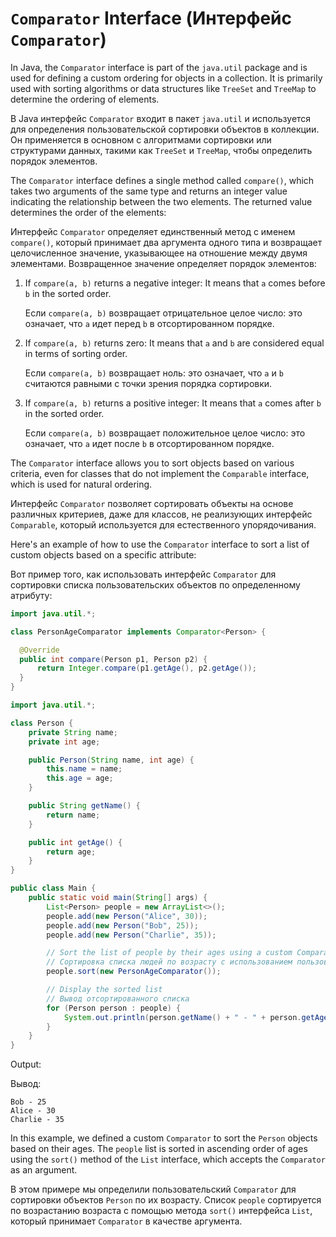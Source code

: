 # `Comparator` Interface (Интерфейс `Comparator`)

In Java, the `Comparator` interface is part of the `java.util` package and is used for defining a custom ordering for objects in a collection. It is primarily used with sorting algorithms or data structures like `TreeSet` and `TreeMap` to determine the ordering of elements.

В Java интерфейс `Comparator` входит в пакет `java.util` и используется для определения пользовательской сортировки объектов в коллекции. Он применяется в основном с алгоритмами сортировки или структурами данных, такими как `TreeSet` и `TreeMap`, чтобы определить порядок элементов.

The `Comparator` interface defines a single method called `compare()`, which takes two arguments of the same type and returns an integer value indicating the relationship between the two elements. The returned value determines the order of the elements:

Интерфейс `Comparator` определяет единственный метод с именем `compare()`, который принимает два аргумента одного типа и возвращает целочисленное значение, указывающее на отношение между двумя элементами. Возвращенное значение определяет порядок элементов:

1. If `compare(a, b)` returns a negative integer: It means that `a` comes before `b` in the sorted order.

   Если `compare(a, b)` возвращает отрицательное целое число: это означает, что `a` идет перед `b` в отсортированном порядке.
2. If `compare(a, b)` returns zero: It means that `a` and `b` are considered equal in terms of sorting order.

   Если `compare(a, b)` возвращает ноль: это означает, что `a` и `b` считаются равными с точки зрения порядка сортировки.
3. If `compare(a, b)` returns a positive integer: It means that `a` comes after `b` in the sorted order.

   Если `compare(a, b)` возвращает положительное целое число: это означает, что `a` идет после `b` в отсортированном порядке.

The `Comparator` interface allows you to sort objects based on various criteria, even for classes that do not implement the `Comparable` interface, which is used for natural ordering.

Интерфейс `Comparator` позволяет сортировать объекты на основе различных критериев, даже для классов, не реализующих интерфейс `Comparable`, который используется для естественного упорядочивания.

Here's an example of how to use the `Comparator` interface to sort a list of custom objects based on a specific attribute:

Вот пример того, как использовать интерфейс `Comparator` для сортировки списка пользовательских объектов по определенному атрибуту:

```java
import java.util.*;

class PersonAgeComparator implements Comparator<Person> {

  @Override
  public int compare(Person p1, Person p2) {
      return Integer.compare(p1.getAge(), p2.getAge());
  }
}
```

```java
import java.util.*;

class Person {
    private String name;
    private int age;

    public Person(String name, int age) {
        this.name = name;
        this.age = age;
    }

    public String getName() {
        return name;
    }

    public int getAge() {
        return age;
    }
}

public class Main {
    public static void main(String[] args) {
        List<Person> people = new ArrayList<>();
        people.add(new Person("Alice", 30));
        people.add(new Person("Bob", 25));
        people.add(new Person("Charlie", 35));

        // Sort the list of people by their ages using a custom Comparator
        // Сортировка списка людей по возрасту с использованием пользовательского Comparator
        people.sort(new PersonAgeComparator());

        // Display the sorted list
        // Вывод отсортированного списка
        for (Person person : people) {
            System.out.println(person.getName() + " - " + person.getAge());
        }
    }
}
```

Output:

Вывод:
```
Bob - 25
Alice - 30
Charlie - 35
```

In this example, we defined a custom `Comparator` to sort the `Person` objects based on their ages. The `people` list is sorted in ascending order of ages using the `sort()` method of the `List` interface, which accepts the `Comparator` as an argument.

В этом примере мы определили пользовательский `Comparator` для сортировки объектов `Person` по их возрасту. Список `people` сортируется по возрастанию возраста с помощью метода `sort()` интерфейса `List`, который принимает `Comparator` в качестве аргумента.
